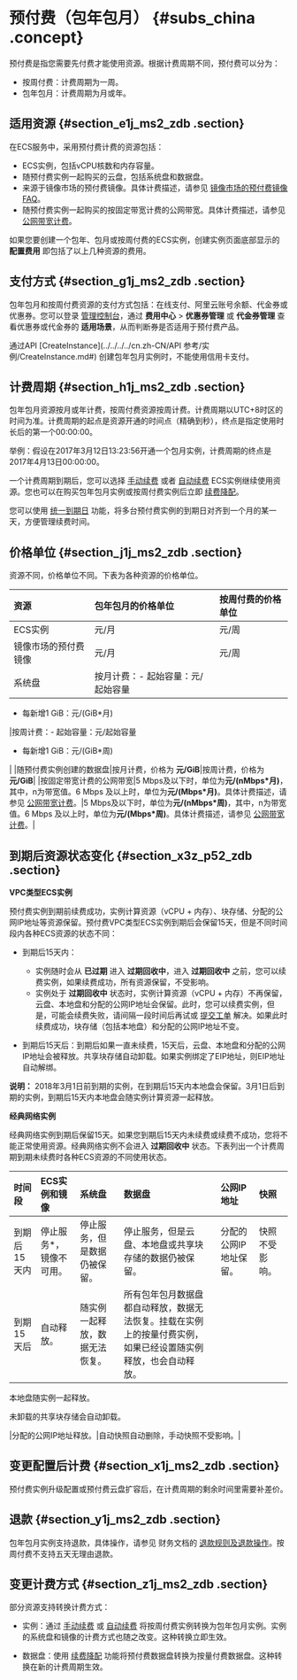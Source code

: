 # 预付费（包年包月） {#subs_china .concept}

预付费是指您需要先付费才能使用资源。根据计费周期不同，预付费可以分为：

-   按周付费：计费周期为一周。
-   包年包月：计费周期为月或年。

## 适用资源 {#section_e1j_ms2_zdb .section}

在ECS服务中，采用预付费计费的资源包括：

-   ECS实例，包括vCPU核数和内存容量。
-   随预付费实例一起购买的云盘，包括系统盘和数据盘。
-   来源于镜像市场的预付费镜像。具体计费描述，请参见 [镜像市场的预付费镜像FAQ](https://help.aliyun.com/document_detail/56092.html)。
-   随预付费实例一起购买的按固定带宽计费的公网带宽。具体计费描述，请参见 [公网带宽计费](cn.zh-CN/产品定价/公网带宽计费.md#)。

如果您要创建一个包年、包月或按周付费的ECS实例，创建实例页面底部显示的 **配置费用** 即包括了以上几种资源的费用。

## 支付方式 {#section_g1j_ms2_zdb .section}

包年包月和按周付费资源的支付方式包括：在线支付、阿里云账号余额、代金券或优惠券。您可以登录 [管理控制台](https://home.console.aliyun.com/new#/)，通过 **费用中心** \> **优惠券管理** 或 **代金券管理** 查看优惠券或代金券的 **适用场景**，从而判断券是否适用于预付费产品。

通过API [CreateInstance](../../../../cn.zh-CN/API 参考/实例/CreateInstance.md#) 创建包年包月实例时，不能使用信用卡支付。

## 计费周期 {#section_h1j_ms2_zdb .section}

包年包月资源按月或年计费，按周付费资源按周计费。计费周期以UTC+8时区的时间为准。计费周期的起点是资源开通的时间点（精确到秒），终点是指定使用时长后的第一个00:00:00。

举例：假设在2017年3月12日13:23:56开通一个包月实例，计费周期的终点是2017年4月13日00:00:00。

一个计费周期到期后，您可以选择 [手动续费](cn.zh-CN/产品定价/续费实例/手动续费.md#) 或者 [自动续费](cn.zh-CN/产品定价/续费实例/自动续费.md#) ECS实例继续使用资源。您也可以在购买包年包月实例或按周付费实例后立即 [续费降配](cn.zh-CN/产品定价/续费实例/续费降配.md#)。

您可以使用 [统一到期日](cn.zh-CN/产品定价/续费实例/统一到期日.md#) 功能，将多台预付费实例的到期日对齐到一个月的某一天，方便管理续费时间。

## 价格单位 {#section_j1j_ms2_zdb .section}

资源不同，价格单位不同。下表为各种资源的价格单位。

|资源|包年包月的价格单位|按周付费的价格单位|
|:-|:--------|:--------|
|ECS实例|元/月|元/周|
|镜像市场的预付费镜像|元/月|元/周|
|系统盘|按月计费：-   起始容量：元/起始容量
-   每新增1 GiB：元/\(GiB\*月\)

|按周计费：-   起始容量：元/起始容量
-   每新增1 GiB：元/\(GiB\*周\)

|
|随预付费实例创建的数据盘|按月计费，价格为 **元/GiB**|按周计费，价格为 **元/GiB**|
|按固定带宽计费的公网带宽|5 Mbps及以下时，单位为**元/\(nMbps\*月\)**，其中，n为带宽值。6 Mbps 及以上时，单位为**元/\(Mbps\*月\)**。具体计费描述，请参见 [公网带宽计费](cn.zh-CN/产品定价/公网带宽计费.md#)。|5 Mbps及以下时，单位为**元/\(nMbps\*周\)**，其中，n为带宽值。6 Mbps 及以上时，单位为**元/\(Mbps\*周\)**。具体计费描述，请参见 [公网带宽计费](cn.zh-CN/产品定价/公网带宽计费.md#)。|

## 到期后资源状态变化 {#section_x3z_p52_zdb .section}

**VPC类型ECS实例**

预付费实例到期前续费成功，实例计算资源（vCPU + 内存）、块存储、分配的公网IP地址等资源保留。预付费VPC类型ECS实例到期后会保留15天，但是不同时间段内各种ECS资源的状态不同：

-   到期后15天内：

    -   实例随时会从 **已过期** 进入 **过期回收中**，进入 **过期回收中** 之前，您可以续费实例，如果续费成功，所有资源保留，不受影响。
    -   实例处于 **过期回收中** 状态时，实例计算资源（vCPU + 内存）不再保留，云盘、本地盘和分配的公网IP地址会保留。此时，您可以续费实例，但是，可能会续费失败，请间隔一段时间后再试或 [提交工单](https://selfservice.console.aliyun.com/ticket/createIndex) 解决。如果此时续费成功，块存储（包括本地盘）和分配的公网IP地址不变。
-   到期后15天后：到期后如果一直未续费，15天后，云盘、本地盘和分配的公网IP地址会被释放。共享块存储自动卸载。如果实例绑定了EIP地址，则EIP地址自动解绑。


**说明：** 2018年3月1日前到期的实例，在到期后15天内本地盘会保留。3月1日后到期的实例，到期后15天内本地盘会随实例计算资源一起释放。

**经典网络实例**

经典网络实例到期后保留15天。如果您到期后15天内未续费或续费不成功，您将不能正常使用资源。经典网络实例不会进入 **过期回收中** 状态。下表列出一个计费周期到期未续费时各种ECS资源的不同使用状态。

|时间段|ECS实例和镜像|系统盘|数据盘|公网IP地址|快照|
|:--|:-------|:--|:--|:-----|:-|
|到期后15天内|停止服务\*，镜像不可用。|停止服务，但是数据仍被保留。|停止服务，但是云盘、本地盘或共享块存储的数据仍被保留。|分配的公网IP地址保留。|快照不受影响。|
|到期15天后|自动释放。|随实例一起释放，数据无法恢复。| 所有包年包月数据盘都自动释放，数据无法恢复。挂载在实例上的按量付费实例，如果已经设置随实例释放，也会自动释放。

 本地盘随实例一起释放。

 未卸载的共享块存储会自动卸载。

 |分配的公网IP地址释放。|自动快照自动删除，手动快照不受影响。|

## 变更配置后计费 {#section_x1j_ms2_zdb .section}

预付费实例升级配置或预付费云盘扩容后，在计费周期的剩余时间里需要补差价。

## 退款 {#section_y1j_ms2_zdb .section}

包年包月实例支持退款，具体操作，请参见 财务文档的 [退款规则及退款操作](https://help.aliyun.com/knowledge_detail/37096.html)。按周付费不支持五天无理由退款。

## 变更计费方式 {#section_z1j_ms2_zdb .section}

部分资源支持转换计费方式：

-   实例：通过 [手动续费](cn.zh-CN/产品定价/续费实例/手动续费.md#) 或 [自动续费](cn.zh-CN/产品定价/续费实例/自动续费.md#) 将按周付费实例转换为包年包月实例。实例的系统盘和镜像的计费方式也随之改变。这种转换立即生效。

-   数据盘：使用 [续费降配](cn.zh-CN/产品定价/续费实例/续费降配.md#) 功能将预付费数据盘转换为按量付费数据盘。这种转换在新的计费周期生效。


